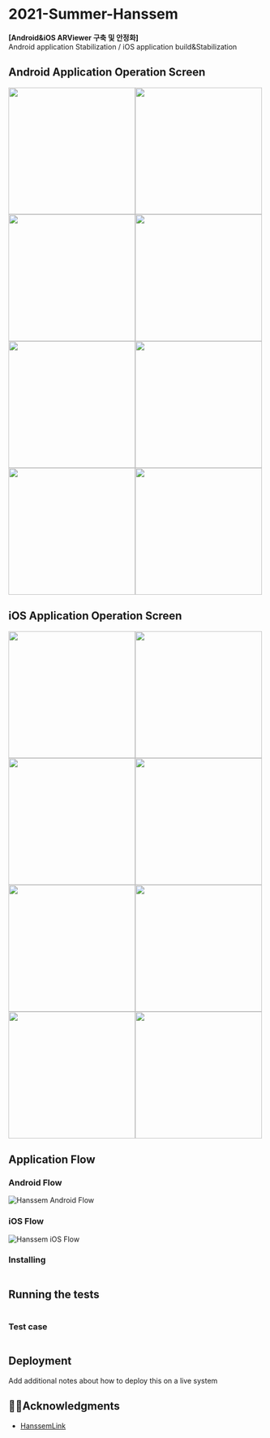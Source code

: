 # 2021-Summer-Hanssem

**[Android&iOS ARViewer 구축 및 안정화]**  
Android application Stabilization / iOS application build&Stabilization<br>


## Android Application Operation Screen
<img src = "image/a1.png" width ="250" /><img src = "image/a2.png" width ="250" /><img src = "image/a3.png" width ="250" /><img src = "image/a4.png" width ="250" /><br>
<img src = "image/a5.png" width ="250" /><img src = "image/a6.png" width ="250" /><img src = "image/a7.png" width ="250" /><img src = "image/a8.png" width ="250" /><br>

## iOS Application Operation Screen
<img src = "image/i1.png" width ="250" /><img src = "image/i2.png" width ="250" /><img src = "image/i3.png" width ="250" /><img src = "image/i4.png" width ="250" /><br>
<img src = "image/i5.png" width ="250" /><img src = "image/i6.png" width ="250" /><img src = "image/i7.png" width ="250" /><img src = "image/i8.png" width ="250" /><br>



## Application Flow
### Android Flow
![Hanssem Android Flow](/image/Android_Flow.png)<br>
### iOS Flow
![Hanssem iOS Flow](/image/iOS_Flow.png)




### Installing 

```

```

## Running the tests 



```

```

### Test case

```

```

## Deployment 

Add additional notes about how to deploy this on a live system 




## 🤝🏻Acknowledgments

* [HanssemLink](https://github.com/ddllttmmddwwnnAccount)
